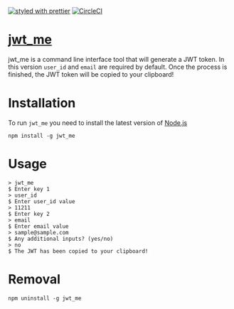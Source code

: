 [![styled with prettier](https://img.shields.io/badge/styled_with-prettier-ff69b4.svg)](https://github.com/prettier/prettier)
[![CircleCI](https://circleci.com/gh/hyeomans/jwt_me/tree/master.svg?style=svg)](https://circleci.com/gh/hyeomans/jwt_me/tree/master)

# [jwt_me](https://github.com/hyeomans/jwt_me)

jwt_me is a command line interface tool that will generate a JWT token. In this version `user_id` and `email` are required by default. Once the process is finished, the JWT token will be copied to your clipboard!

# Installation

To run `jwt_me` you need to install the latest version of [Node.js](https://nodejs.org/en/)

```
npm install -g jwt_me
```

# Usage

```
> jwt_me
$ Enter key 1
> user_id
$ Enter user_id value
> 11211
$ Enter key 2
> email
$ Enter email value
> sample@sample.com
$ Any additional inputs? (yes/no)
> no
$ The JWT has been copied to your clipboard!
```

# Removal

```
npm uninstall -g jwt_me
```
